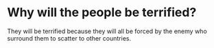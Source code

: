 # Why will the people be terrified?

They will be terrified because they will all be forced by the enemy who surround them to scatter to other countries.
